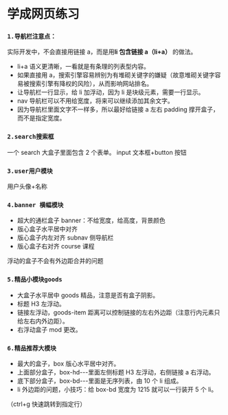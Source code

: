 # 学成网页练习

### `1.导航栏注意点：`

实际开发中，不会直接用链接 a，而是用**li 包含链接 a（li+a）** 的做法。

- li+a 语义更清晰，一看就是有条理的列表型内容。
- 如果直接用 a，搜索引擎容易辨别为有堆砌关键字的嫌疑（故意堆砌关键字容易被搜索引擎有降权的风险），从而影响网站排名。
- 让导航栏一行显示，给 li 加浮动，因为 li 是块级元素，需要一行显示。
- nav 导航栏可以不用给宽度，将来可以继续添加其余文字。
- 因为导航栏里面文字不一样多，所以最好给链接 a 左右 padding 撑开盒子，而不是指定宽度。

### `2.search搜索框`

一个 search 大盒子里面包含 2 个表单。
input 文本框+button 按钮

### `3.user用户模块`

用户头像+名称

### `4.banner 横幅模块`

- 超大的通栏盒子 banner：不给宽度，给高度，背景颜色
- 版心盒子水平居中对齐
- 版心盒子内左对齐 subnav 侧导航栏
- 版心盒子右对齐 course 课程

浮动的盒子不会有外边距合并的问题

### `5.精品小模块goods`

- 大盒子水平居中 goods 精品，注意是否有盒子阴影。
- 标题 H3 左浮动。
- 链接左浮动，goods-item 距离可以控制链接的左右外边距（注意行内元素只给左右内外边距）。
- 右浮动盒子 mod 更改。

### `6.精品推荐大模块`

- 最大的盒子，box 版心水平居中对齐。
- 上面部分盒子，box-hd---里面左侧标题 H3 左浮动，右侧链接 a 右浮动。
- 底下部分盒子，box-bd---里面是无序列表，由 10 个 li 组成。
- li 外边距的问题，小技巧：给 box-bd 宽度为 1215 就可以一行装开 5 个 li。

（ctrl+g 快速跳转到指定行）
